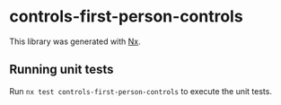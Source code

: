 # controls-first-person-controls

This library was generated with [Nx](https://nx.dev).

## Running unit tests

Run `nx test controls-first-person-controls` to execute the unit tests.
